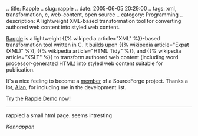 .. title: Rapple
.. slug: rapple
.. date: 2005-06-05 20:29:00
.. tags: xml, transformation, c, web-content, open source
.. category: Programming
.. description: A lightweight XML-based transformation tool for converting authored web content into styled web content.

[Rapple](http://sourceforge.net/projects/rapple/) is a lightweight {{% wikipedia article="XML" %}}-based
transformation tool written in C. It builds upon {{% wikipedia article="Expat (XML)" %}}, {{% wikipedia article="HTML Tidy" %}}, and {{% wikipedia article="XSLT" %}} to
transform authored web content (including word processor-generated HTML) into
styled web content suitable for publication.

It's a nice feeling to become a
[member](http://sourceforge.net/project/memberlist.php?group_id=129927) of a
SourceForge project.  Thanks a lot,
[Alan](http://sourceforge.net/people/viewprofile.php?user_id=1206856), for
including me in the development list.

Try the [Rapple Demo](http://rapple.sourceforge.net/demo/demo.html) now!

----


rappled a small html page. seems intresting

_Kannappan_